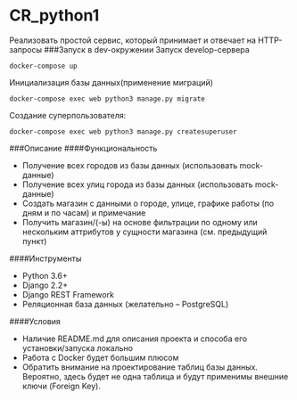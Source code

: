 # CR_python1

Реализовать простой сервис, который принимает и отвечает на HTTP-запросы
###Запуск в dev-окружении
Запуск develop-сервера

`docker-compose up`

Инициализация базы данных(применение миграций)

`docker-compose exec web python3 manage.py migrate`

Создание суперпользователя:

`docker-compose exec web python3 manage.py createsuperuser`


###Описание
####Функциональность
* Получение всех городов из базы данных (использовать mock-данные)
* Получение всех улиц города из базы данных (использовать mock-данные)
* Создать магазин с данными о городе, улице, графике работы (по дням и по часам) и примечание
* Получить магазин/(-ы) на основе фильтрации по одному или нескольким аттрибутов у сущности магазина (см. предыдущий пункт)

####Инструменты
* Python 3.6+
* Django 2.2+
* Django REST Framework 
* Реляционная база данных (желательно – PostgreSQL)


####Условия
* Наличие README.md для описания проекта и способа его установки/запуска локально
* Работа с Docker будет большим плюсом
* Обратить внимание на проектирование таблиц базы данных. Вероятно, здесь будет не одна таблица и будут применимы внешние ключи (Foreign Key).

### 